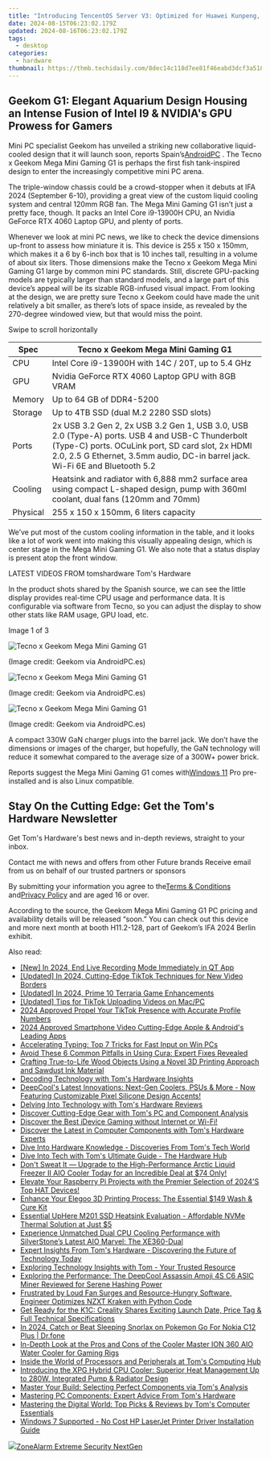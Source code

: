 ```yaml
---
title: "Introducing TencentOS Server V3: Optimized for Huawei Kunpeng, Sugon Hygon & Phytium Feiteng – China's First Native OS"
date: 2024-08-15T06:23:02.179Z
updated: 2024-08-16T06:23:02.179Z
tags:
  - desktop
categories:
  - hardware
thumbnail: https://thmb.techidaily.com/8dec14c118d7ee81f46eabd3dcf3a5188bbf56bf80fdef23b5e5cacf3addecc5.jpg
---
```


## Geekom G1: Elegant Aquarium Design Housing an Intense Fusion of Intel I9 & NVIDIA's GPU Prowess for Gamers

Mini PC specialist Geekom has unveiled a striking new collaborative liquid-cooled design that it will launch soon, reports Spain’s[AndroidPC](https://androidpc.es/geekom-megamini-g1/) . The Tecno x Geekom Mega Mini Gaming G1 is perhaps the first fish tank-inspired design to enter the increasingly competitive mini PC arena.

 The triple-window chassis could be a crowd-stopper when it debuts at IFA 2024 (September 6-10), providing a great view of the custom liquid cooling system and central 120mm RGB fan. The Mega Mini Gaming G1 isn’t just a pretty face, though. It packs an Intel Core i9-13900H CPU, an Nvidia GeForce RTX 4060 Laptop GPU, and plenty of ports.

 Whenever we look at mini PC news, we like to check the device dimensions up-front to assess how miniature it is. This device is 255 x 150 x 150mm, which makes it a 6 by 6-inch box that is 10 inches tall, resulting in a volume of about six liters. Those dimensions make the Tecno x Geekom Mega Mini Gaming G1 large by common mini PC standards. Still, discrete GPU-packing models are typically larger than standard models, and a large part of this device’s appeal will be its sizable RGB-infused visual impact. From looking at the design, we are pretty sure Tecno x Geekom could have made the unit relatively a bit smaller, as there’s lots of space inside, as revealed by the 270-degree windowed view, but that would miss the point.

 Swipe to scroll horizontally

| Spec     | Tecno x Geekom Mega Mini Gaming G1                                                                                                                                                                                                   |
| -------- | ------------------------------------------------------------------------------------------------------------------------------------------------------------------------------------------------------------------------------------ |
| CPU      | Intel Core i9-13900H with 14C / 20T, up to 5.4 GHz                                                                                                                                                                                   |
| GPU      | Nvidia GeForce RTX 4060 Laptop GPU with 8GB VRAM                                                                                                                                                                                     |
| Memory   | Up to 64 GB of DDR4-5200                                                                                                                                                                                                             |
| Storage  | Up to 4TB SSD (dual M.2 2280 SSD slots)                                                                                                                                                                                              |
| Ports    | 2x USB 3.2 Gen 2, 2x USB 3.2 Gen 1, USB 3.0, USB 2.0 (Type-A) ports. USB 4 and USB-C Thunderbolt (Type-C) ports. OCuLink port, SD card slot, 2x HDMI 2.0, 2.5 G Ethernet, 3.5mm audio, DC-in barrel jack. Wi-Fi 6E and Bluetooth 5.2 |
| Cooling  | Heatsink and radiator with 6,888 mm2 surface area using compact L-shaped design, pump with 360ml coolant, dual fans (120mm and 70mm)                                                                                                 |
| Physical | 255 x 150 x 150mm, 6 liters capacity                                                                                                                                                                                                 |

 We’ve put most of the custom cooling information in the table, and it looks like a lot of work went into making this visually appealing design, which is center stage in the Mega Mini Gaming G1\. We also note that a status display is present atop the front window.

 LATEST VIDEOS FROM tomshardware Tom's Hardware

 In the product shots shared by the Spanish source, we can see the little display provides real-time CPU usage and performance data. It is configurable via software from Tecno, so you can adjust the display to show other stats like RAM usage, GPU load, etc.

 Image 1 of 3

![Tecno x Geekom Mega Mini Gaming G1 ](https://vanilla.futurecdn.net/cyclingnews/media/img/missing-image.svg)

 (Image credit: Geekom via AndroidPC.es)

![Tecno x Geekom Mega Mini Gaming G1 ](https://vanilla.futurecdn.net/cyclingnews/media/img/missing-image.svg)

 (Image credit: Geekom via AndroidPC.es)

![Tecno x Geekom Mega Mini Gaming G1 ](https://vanilla.futurecdn.net/cyclingnews/media/img/missing-image.svg)

 (Image credit: Geekom via AndroidPC.es)

 A compact 330W GaN charger plugs into the barrel jack. We don’t have the dimensions or images of the charger, but hopefully, the GaN technology will reduce it somewhat compared to the average size of a 300W+ power brick.

 Reports suggest the Mega Mini Gaming G1 comes with[Windows 11](https://www.tomshardware.com/tag/windows-11) Pro pre-installed and is also Linux compatible.

## Stay On the Cutting Edge: Get the Tom's Hardware Newsletter

 Get Tom's Hardware's best news and in-depth reviews, straight to your inbox.

 Contact me with news and offers from other Future brands  Receive email from us on behalf of our trusted partners or sponsors

 By submitting your information you agree to the[Terms & Conditions](https://futureplc.com/terms-conditions/) and[Privacy Policy](https://futureplc.com/privacy-policy/) and are aged 16 or over.

 According to the source, the Geekom Mega Mini Gaming G1 PC pricing and availability details will be released “soon.” You can check out this device and more next month at booth H11.2-128, part of Geekom’s IFA 2024 Berlin exhibit.


<ins class="adsbygoogle"
     style="display:block"
     data-ad-format="autorelaxed"
     data-ad-client="ca-pub-7571918770474297"
     data-ad-slot="1223367746"></ins>



<ins class="adsbygoogle"
     style="display:block"
     data-ad-client="ca-pub-7571918770474297"
     data-ad-slot="8358498916"
     data-ad-format="auto"
     data-full-width-responsive="true"></ins>

<span class="atpl-alsoreadstyle">Also read:</span>
<div><ul>
<li><a href="https://screen-capture.techidaily.com/new-in-2024-end-live-recording-mode-immediately-in-qt-app/"><u>[New] In 2024, End Live Recording Mode Immediately in QT App</u></a></li>
<li><a href="https://tiktok-video-files.techidaily.com/updated-in-2024-cutting-edge-tiktok-techniques-for-new-video-borders/"><u>[Updated] In 2024, Cutting-Edge TikTok Techniques for New Video Borders</u></a></li>
<li><a href="https://screen-sharing-recording.techidaily.com/updated-in-2024-prime-10-terraria-game-enhancements/"><u>[Updated] In 2024, Prime 10 Terraria Game Enhancements</u></a></li>
<li><a href="https://tiktok-video-recordings.techidaily.com/updated-tips-for-tiktok-uploading-videos-on-macpc/"><u>[Updated] Tips for TikTok  Uploading Videos on Mac/PC</u></a></li>
<li><a href="https://extra-skills.techidaily.com/2024-approved-propel-your-tiktok-presence-with-accurate-profile-numbers/"><u>2024 Approved  Propel Your TikTok Presence with Accurate Profile Numbers</u></a></li>
<li><a href="https://extra-guidance.techidaily.com/2024-approved-smartphone-video-cutting-edge-apple-and-androids-leading-apps/"><u>2024 Approved  Smartphone Video Cutting-Edge  Apple & Android's Leading Apps</u></a></li>
<li><a href="https://win11-tips.techidaily.com/accelerating-typing-top-7-tricks-for-fast-input-on-win-pcs/"><u>Accelerating Typing: Top 7 Tricks for Fast Input on Win PCs</u></a></li>
<li><a href="https://hardware-tips.techidaily.com/1723125146721-avoid-these-6-common-pitfalls-in-using-cura-expert-fixes-revealed/"><u>Avoid These 6 Common Pitfalls in Using Cura: Expert Fixes Revealed</u></a></li>
<li><a href="https://hardware-tips.techidaily.com/crafting-true-to-life-wood-objects-using-a-novel-3d-printing-approach-and-sawdust-ink-material/"><u>Crafting True-to-Life Wood Objects Using a Novel 3D Printing Approach and Sawdust Ink Material</u></a></li>
<li><a href="https://hardware-tips.techidaily.com/decoding-technology-with-toms-hardware-insights/"><u>Decoding Technology with Tom's Hardware Insights</u></a></li>
<li><a href="https://hardware-tips.techidaily.com/1723175706142-deepcools-latest-innovations-next-gen-coolers-psus-and-more-now-featuring-customizable-pixel-silicone-design-accents/"><u>DeepCool's Latest Innovations: Next-Gen Coolers, PSUs & More - Now Featuring Customizable Pixel Silicone Design Accents!</u></a></li>
<li><a href="https://hardware-tips.techidaily.com/delving-into-technology-with-toms-hardware-reviews/"><u>Delving Into Technology with Tom's Hardware Reviews</u></a></li>
<li><a href="https://hardware-tips.techidaily.com/discover-cutting-edge-gear-with-toms-pc-and-component-analysis/"><u>Discover Cutting-Edge Gear with Tom's PC and Component Analysis</u></a></li>
<li><a href="https://games-able.techidaily.com/1719165321460-discover-the-best-idevice-gaming-without-internet-or-wi-fi/"><u>Discover the Best iDevice Gaming without Internet or Wi-Fi!</u></a></li>
<li><a href="https://hardware-tips.techidaily.com/discover-the-latest-in-computer-components-with-toms-hardware-experts/"><u>Discover the Latest in Computer Components with Tom's Hardware Experts</u></a></li>
<li><a href="https://hardware-tips.techidaily.com/dive-into-hardware-knowledge-discoveries-from-toms-tech-world/"><u>Dive Into Hardware Knowledge - Discoveries From Tom's Tech World</u></a></li>
<li><a href="https://hardware-tips.techidaily.com/dive-into-tech-with-toms-ultimate-guide-the-hardware-hub/"><u>Dive Into Tech with Tom's Ultimate Guide - The Hardware Hub</u></a></li>
<li><a href="https://hardware-tips.techidaily.com/dont-sweat-it-upgrade-to-the-high-performance-arctic-liquid-freezer-ii-aio-cooler-today-for-an-incredible-deal-at-74-only/"><u>Don't Sweat It — Upgrade to the High-Performance Arctic Liquid Freezer II AIO Cooler Today for an Incredible Deal at $74 Only!</u></a></li>
<li><a href="https://hardware-tips.techidaily.com/1723125257451-elevate-your-raspberry-pi-projects-with-the-premier-selection-of-2024s-top-hat-devices/"><u>Elevate Your Raspberry Pi Projects with the Premier Selection of 2024'S Top HAT Devices!</u></a></li>
<li><a href="https://hardware-tips.techidaily.com/enhance-your-elegoo-3d-printing-process-the-essential-149-wash-and-cure-kit/"><u>Enhance Your Elegoo 3D Printing Process: The Essential $149 Wash & Cure Kit</u></a></li>
<li><a href="https://hardware-tips.techidaily.com/essential-uphere-m201-ssd-heatsink-evaluation-affordable-nvme-thermal-solution-at-just-5/"><u>Essential UpHere M201 SSD Heatsink Evaluation - Affordable NVMe Thermal Solution at Just $5</u></a></li>
<li><a href="https://hardware-tips.techidaily.com/experience-unmatched-dual-cpu-cooling-performance-with-silverstones-latest-aio-marvel-the-xe360-dual/"><u>Experience Unmatched Dual CPU Cooling Performance with SilverStone’s Latest AIO Marvel: The XE360-Dual</u></a></li>
<li><a href="https://hardware-tips.techidaily.com/expert-insights-from-toms-hardware-discovering-the-future-of-technology-today/"><u>Expert Insights From Tom's Hardware - Discovering the Future of Technology Today</u></a></li>
<li><a href="https://hardware-tips.techidaily.com/exploring-technology-insights-with-tom-your-trusted-resource/"><u>Exploring Technology Insights with Tom - Your Trusted Resource</u></a></li>
<li><a href="https://hardware-tips.techidaily.com/exploring-the-performance-the-deepcool-assassin-amoji-4s-c6-asic-miner-reviewed-for-serene-hashing-power/"><u>Exploring the Performance: The DeepCool Assassin Amoji 4S C6 ASIC Miner Reviewed for Serene Hashing Power</u></a></li>
<li><a href="https://hardware-tips.techidaily.com/frustrated-by-loud-fan-surges-and-resource-hungry-software-engineer-optimizes-nzxt-kraken-with-python-code/"><u>Frustrated by Loud Fan Surges and Resource-Hungry Software, Engineer Optimizes NZXT Kraken with Python Code</u></a></li>
<li><a href="https://hardware-tips.techidaily.com/1723125150766-get-ready-for-the-k1c-creality-shares-exciting-launch-date-price-tag-and-full-technical-specifications/"><u>Get Ready for the K1C: Creality Shares Exciting Launch Date, Price Tag & Full Technical Specifications</u></a></li>
<li><a href="https://android-pokemon-go.techidaily.com/in-2024-catch-or-beat-sleeping-snorlax-on-pokemon-go-for-nokia-c12-plus-drfone-by-drfone-virtual-android/"><u>In 2024, Catch or Beat Sleeping Snorlax on Pokemon Go For Nokia C12 Plus | Dr.fone</u></a></li>
<li><a href="https://hardware-tips.techidaily.com/in-depth-look-at-the-pros-and-cons-of-the-cooler-master-ion-360-aio-water-cooler-for-gaming-rigs/"><u>In-Depth Look at the Pros and Cons of the Cooler Master ION 360 AIO Water Cooler for Gaming Rigs</u></a></li>
<li><a href="https://hardware-tips.techidaily.com/inside-the-world-of-processors-and-peripherals-at-toms-computing-hub/"><u>Inside the World of Processors and Peripherals at Tom's Computing Hub</u></a></li>
<li><a href="https://hardware-tips.techidaily.com/introducing-the-xpg-hybrid-cpu-cooler-superior-heat-management-up-to-280w-integrated-pump-and-radiator-design/"><u>Introducing the XPG Hybrid CPU Cooler: Superior Heat Management Up to 280W, Integrated Pump & Radiator Design</u></a></li>
<li><a href="https://hardware-tips.techidaily.com/master-your-build-selecting-perfect-components-via-toms-analysis/"><u>Master Your Build: Selecting Perfect Components via Tom's Analysis</u></a></li>
<li><a href="https://hardware-tips.techidaily.com/mastering-pc-components-expert-advice-from-toms-hardware/"><u>Mastering PC Components: Expert Advice From Tom's Hardware</u></a></li>
<li><a href="https://hardware-tips.techidaily.com/mastering-the-digital-world-top-picks-and-reviews-by-toms-computer-essentials/"><u>Mastering the Digital World: Top Picks & Reviews by Tom's Computer Essentials</u></a></li>
<li><a href="https://hardware-updates.techidaily.com/windows-7-supported-no-cost-hp-laserjet-printer-driver-installation-guide/"><u>Windows 7 Supported - No Cost HP LaserJet Printer Driver Installation Guide</u></a></li>
</ul></div>

<!-- affiliate ads begin -->
<a href="https://estore.zonealarm.com/order/checkout.php?PRODS=36245101&QTY=1&AFFILIATE=108875&CART=1"><img src="https://sc1.checkpoint.com/sc1/za/images/boxes/zang_box_trust.png" border="0">ZoneAlarm Extreme Security NextGen</a>
<!-- affiliate ads end -->